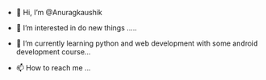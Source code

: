- 👋 Hi, I’m @Anuragkaushik   
- 👀 I’m interested in do new things .....
- 🌱 I’m currently learning python and web development with some android development course...

- 📫 How to reach me ...

<!---
Anuragkaus/Anuragkaus is a ✨ special ✨ repository because its `README.md` (this file) appears on your GitHub profile.
You can click the Preview link to take a look at your changes.
--->
